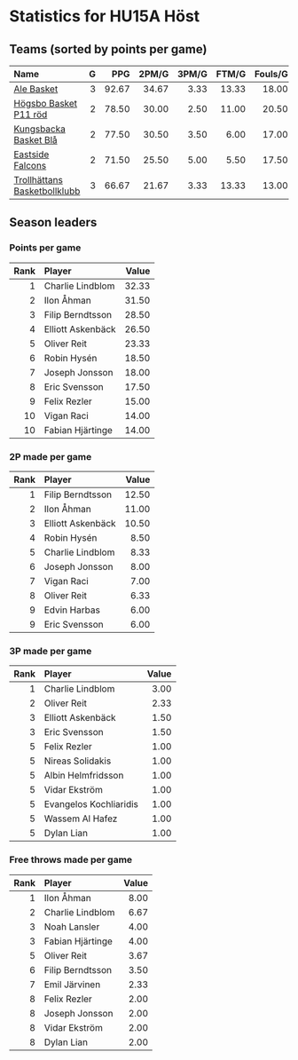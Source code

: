 # Statistics for HU15A Höst

## Teams (sorted by points per game)

| Name | G | PPG | 2PM/G | 3PM/G | FTM/G | Fouls/G |
|:-----|--:|----:|------:|------:|------:|--------:|
| [Ale Basket](hu15a_höst_team_1.md) | 3 | 92.67 | 34.67 | 3.33 | 13.33 | 18.00 |
| [Högsbo Basket P11 röd](hu15a_höst_team_2.md) | 2 | 78.50 | 30.00 | 2.50 | 11.00 | 20.50 |
| [Kungsbacka Basket Blå](hu15a_höst_team_3.md) | 2 | 77.50 | 30.50 | 3.50 | 6.00 | 17.00 |
| [Eastside Falcons](hu15a_höst_team_4.md) | 2 | 71.50 | 25.50 | 5.00 | 5.50 | 17.50 |
| [Trollhättans Basketbollklubb](hu15a_höst_team_5.md) | 3 | 66.67 | 21.67 | 3.33 | 13.33 | 13.00 |

## Season leaders

### Points per game

| Rank | Player | Value |
|----:|:-------|------:|
| 1 | Charlie Lindblom | 32.33 |
| 2 | Ilon Åhman | 31.50 |
| 3 | Filip Berndtsson | 28.50 |
| 4 | Elliott Askenbäck | 26.50 |
| 5 | Oliver Reit | 23.33 |
| 6 | Robin Hysén | 18.50 |
| 7 | Joseph Jonsson | 18.00 |
| 8 | Eric Svensson | 17.50 |
| 9 | Felix Rezler | 15.00 |
| 10 | Vigan Raci | 14.00 |
| 10 | Fabian Hjärtinge | 14.00 |

### 2P made per game

| Rank | Player | Value |
|----:|:-------|------:|
| 1 | Filip Berndtsson | 12.50 |
| 2 | Ilon Åhman | 11.00 |
| 3 | Elliott Askenbäck | 10.50 |
| 4 | Robin Hysén | 8.50 |
| 5 | Charlie Lindblom | 8.33 |
| 6 | Joseph Jonsson | 8.00 |
| 7 | Vigan Raci | 7.00 |
| 8 | Oliver Reit | 6.33 |
| 9 | Edvin Harbas | 6.00 |
| 9 | Eric Svensson | 6.00 |

### 3P made per game

| Rank | Player | Value |
|----:|:-------|------:|
| 1 | Charlie Lindblom | 3.00 |
| 2 | Oliver Reit | 2.33 |
| 3 | Elliott Askenbäck | 1.50 |
| 3 | Eric Svensson | 1.50 |
| 5 | Felix Rezler | 1.00 |
| 5 | Nireas Solidakis | 1.00 |
| 5 | Albin Helmfridsson | 1.00 |
| 5 | Vidar Ekström | 1.00 |
| 5 | Evangelos Kochliaridis | 1.00 |
| 5 | Wassem Al Hafez | 1.00 |
| 5 | Dylan Lian | 1.00 |

### Free throws made per game

| Rank | Player | Value |
|----:|:-------|------:|
| 1 | Ilon Åhman | 8.00 |
| 2 | Charlie Lindblom | 6.67 |
| 3 | Noah Lansler | 4.00 |
| 3 | Fabian Hjärtinge | 4.00 |
| 5 | Oliver Reit | 3.67 |
| 6 | Filip Berndtsson | 3.50 |
| 7 | Emil Järvinen | 2.33 |
| 8 | Felix Rezler | 2.00 |
| 8 | Joseph Jonsson | 2.00 |
| 8 | Vidar Ekström | 2.00 |
| 8 | Dylan Lian | 2.00 |

